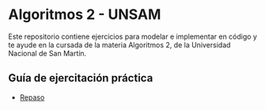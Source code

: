 # Algoritmos 2 - UNSAM

Este repositorio contiene ejercicios para modelar e implementar en código y te ayude en la cursada de la materia Algoritmos 2, de la Universidad Nacional de San Martín.

## Guía de ejercitación práctica

- [Repaso](repaso/index.md)


